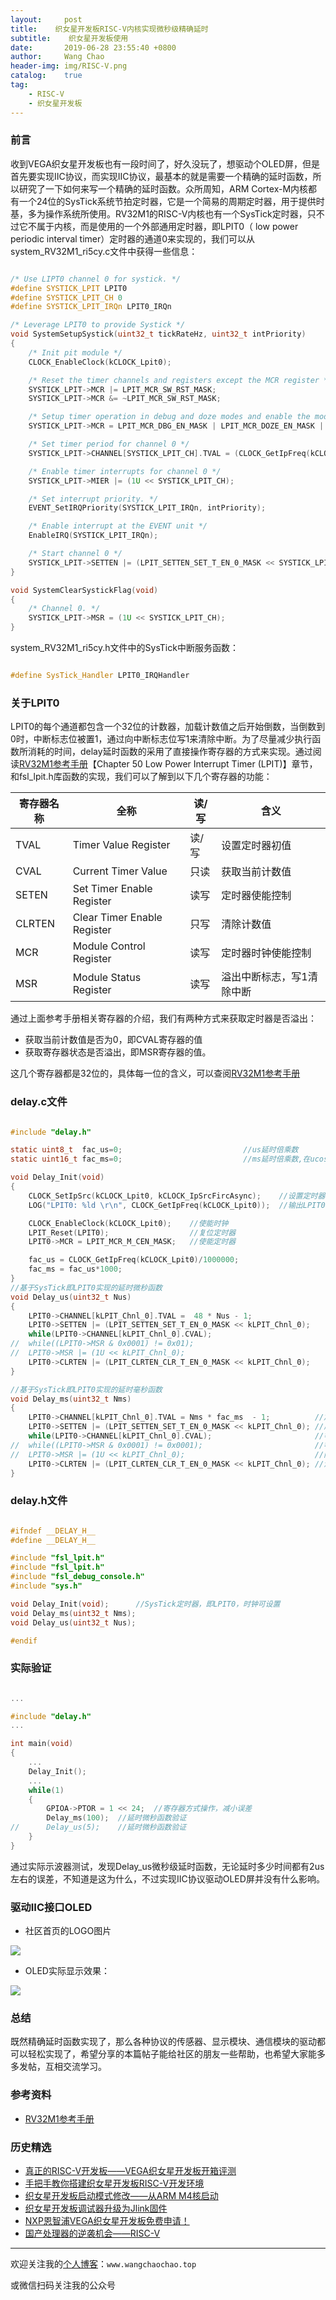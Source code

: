 ```yaml
---
layout:     post
title:    织女星开发板RISC-V内核实现微秒级精确延时
subtitle:	 织女星开发板使用
date:       2019-06-28 23:55:40 +0800
author:     Wang Chao
header-img: img/RISC-V.png
catalog:    true
tag:
    - RISC-V
    - 织女星开发板
---
```



### 前言

收到VEGA织女星开发板也有一段时间了，好久没玩了，想驱动个OLED屏，但是首先要实现IIC协议，而实现IIC协议，最基本的就是需要一个精确的延时函数，所以研究了一下如何来写一个精确的延时函数。众所周知，ARM Cortex-M内核都有一个24位的SysTick系统节拍定时器，它是一个简易的周期定时器，用于提供时基，多为操作系统所使用。RV32M1的RISC-V内核也有一个SysTick定时器，只不过它不属于内核，而是使用的一个外部通用定时器，即LPIT0（ low power periodic interval timer）定时器的通道0来实现的，我们可以从system_RV32M1_ri5cy.c文件中获得一些信息：

```C

/* Use LIPT0 channel 0 for systick. */
#define SYSTICK_LPIT LPIT0
#define SYSTICK_LPIT_CH 0
#define SYSTICK_LPIT_IRQn LPIT0_IRQn

/* Leverage LPIT0 to provide Systick */
void SystemSetupSystick(uint32_t tickRateHz, uint32_t intPriority)
{
    /* Init pit module */
    CLOCK_EnableClock(kCLOCK_Lpit0);

    /* Reset the timer channels and registers except the MCR register */
    SYSTICK_LPIT->MCR |= LPIT_MCR_SW_RST_MASK;
    SYSTICK_LPIT->MCR &= ~LPIT_MCR_SW_RST_MASK;

    /* Setup timer operation in debug and doze modes and enable the module */
    SYSTICK_LPIT->MCR = LPIT_MCR_DBG_EN_MASK | LPIT_MCR_DOZE_EN_MASK | LPIT_MCR_M_CEN_MASK;

    /* Set timer period for channel 0 */
    SYSTICK_LPIT->CHANNEL[SYSTICK_LPIT_CH].TVAL = (CLOCK_GetIpFreq(kCLOCK_Lpit0) / tickRateHz) - 1;

    /* Enable timer interrupts for channel 0 */
    SYSTICK_LPIT->MIER |= (1U << SYSTICK_LPIT_CH);

    /* Set interrupt priority. */
    EVENT_SetIRQPriority(SYSTICK_LPIT_IRQn, intPriority);

    /* Enable interrupt at the EVENT unit */
    EnableIRQ(SYSTICK_LPIT_IRQn);

    /* Start channel 0 */
    SYSTICK_LPIT->SETTEN |= (LPIT_SETTEN_SET_T_EN_0_MASK << SYSTICK_LPIT_CH);
}

void SystemClearSystickFlag(void)
{
    /* Channel 0. */
    SYSTICK_LPIT->MSR = (1U << SYSTICK_LPIT_CH);
}

```

system_RV32M1_ri5cy.h文件中的SysTick中断服务函数：

```C

#define SysTick_Handler LPIT0_IRQHandler

```

### 关于LPIT0

LPIT0的每个通道都包含一个32位的计数器，加载计数值之后开始倒数，当倒数到0时，中断标志位被置1，通过向中断标志位写1来清除中断。为了尽量减少执行函数所消耗的时间，delay延时函数的采用了直接操作寄存器的方式来实现。通过阅读[RV32M1参考手册](https://github.com/open-isa-org/open-isa.org/raw/master/Reference%20Manual%20and%20Data%20Sheet/RV32M1RM_Rev.1.1.pdf)【Chapter 50 Low Power Interrupt Timer (LPIT)】章节，和fsl_lpit.h库函数的实现，我们可以了解到以下几个寄存器的功能：

| 寄存器名称 | 全称                        | 读/写 | 含义                      |
| ---------- | --------------------------- | ----- | ------------------------- |
| TVAL       | Timer Value Register        | 读/写 | 设置定时器初值            |
| CVAL       | Current Timer Value         | 只读  | 获取当前计数值            |
| SETEN      | Set Timer Enable Register   | 读写  | 定时器使能控制            |
| CLRTEN     | Clear Timer Enable Register | 只写  | 清除计数值                |
| MCR        | Module Control Register     | 读写  | 定时器时钟使能控制        |
| MSR        | Module Status Register      | 读写  | 溢出中断标志，写1清除中断 |

通过上面参考手册相关寄存器的介绍，我们有两种方式来获取定时器是否溢出：

- 获取当前计数值是否为0，即CVAL寄存器的值
- 获取寄存器状态是否溢出，即MSR寄存器的值。

这几个寄存器都是32位的，具体每一位的含义，可以查阅[RV32M1参考手册](https://github.com/open-isa-org/open-isa.org/raw/master/Reference%20Manual%20and%20Data%20Sheet/RV32M1RM_Rev.1.1.pdf)

### delay.c文件

```C

#include "delay.h"

static uint8_t  fac_us=0;							//us延时倍乘数
static uint16_t fac_ms=0;							//ms延时倍乘数,在ucos下,代表每个节拍的ms数

void Delay_Init(void)
{
	CLOCK_SetIpSrc(kCLOCK_Lpit0, kCLOCK_IpSrcFircAsync);	//设置定时器时钟48MHz
	LOG("LPIT0: %ld \r\n", CLOCK_GetIpFreq(kCLOCK_Lpit0));	//输出LPIT0时钟

	CLOCK_EnableClock(kCLOCK_Lpit0);	//使能时钟
	LPIT_Reset(LPIT0);					//复位定时器
	LPIT0->MCR = LPIT_MCR_M_CEN_MASK;	//使能定时器

	fac_us = CLOCK_GetIpFreq(kCLOCK_Lpit0)/1000000;
	fac_ms = fac_us*1000;
}
//基于SysTick即LPIT0实现的延时微秒函数
void Delay_us(uint32_t Nus)
{
	LPIT0->CHANNEL[kLPIT_Chnl_0].TVAL =  48 * Nus - 1;					//加载时间
	LPIT0->SETTEN |= (LPIT_SETTEN_SET_T_EN_0_MASK << kLPIT_Chnl_0);		//启动定时器
	while(LPIT0->CHANNEL[kLPIT_Chnl_0].CVAL);							//等待计数值到0
//	while((LPIT0->MSR & 0x0001) != 0x01);								//等待溢出
//	LPIT0->MSR |= (1U << kLPIT_Chnl_0);									//写1，清除中断
	LPIT0->CLRTEN |= (LPIT_CLRTEN_CLR_T_EN_0_MASK << kLPIT_Chnl_0);		//清除计数器
}

//基于SysTick即LPIT0实现的延时毫秒函数
void Delay_ms(uint32_t Nms)
{
	LPIT0->CHANNEL[kLPIT_Chnl_0].TVAL = Nms * fac_ms  - 1;			//加载时间
	LPIT0->SETTEN |= (LPIT_SETTEN_SET_T_EN_0_MASK << kLPIT_Chnl_0);	//启动定时器
	while(LPIT0->CHANNEL[kLPIT_Chnl_0].CVAL);						//等待计数到0
//	while((LPIT0->MSR & 0x0001) != 0x0001);							//等待产生中断
//	LPIT0->MSR |= (1U << kLPIT_Chnl_0);								//向中断标志位写1，清除中断
	LPIT0->CLRTEN |= (LPIT_CLRTEN_CLR_T_EN_0_MASK << kLPIT_Chnl_0);	//清除计数器
}

```

### delay.h文件

```C

#ifndef __DELAY_H__
#define __DELAY_H__

#include "fsl_lpit.h"
#include "fsl_lpit.h"
#include "fsl_debug_console.h"
#include "sys.h"

void Delay_Init(void);		//SysTick定时器，即LPIT0，时钟可设置
void Delay_ms(uint32_t Nms);
void Delay_us(uint32_t Nus);

#endif

```

### 实际验证

```C

...

#include "delay.h"
...

int main(void)
{
    ...
    Delay_Init();
    ...
    while(1)
    {
        GPIOA->PTOR = 1 << 24;	//寄存器方式操作，减小误差
        Delay_ms(100);	//延时微秒函数验证
//  	Delay_us(5);	//延时微秒函数验证              
    }
}


```

通过实际示波器测试，发现Delay_us微秒级延时函数，无论延时多少时间都有2us左右的误差，不知道是这为什么，不过实现IIC协议驱动OLED屏并没有什么影响。

### 驱动IIC接口OLED

- 社区首页的LOGO图片

![](https://wcc-blog.oss-cn-beijing.aliyuncs.com/img/VegaLite/VEGA_LOGO2.bmp)

- OLED实际显示效果：

![](https://wcc-blog.oss-cn-beijing.aliyuncs.com/img/VegaLite/VEGA_DRIVER_IIC_OLED.jpg)



### 总结

既然精确延时函数实现了，那么各种协议的传感器、显示模块、通信模块的驱动都可以轻松实现了，希望分享的本篇帖子能给社区的朋友一些帮助，也希望大家能多多发帖，互相交流学习。

### 参考资料

- [RV32M1参考手册](https://github.com/open-isa-org/open-isa.org/raw/master/Reference%20Manual%20and%20Data%20Sheet/RV32M1RM_Rev.1.1.pdf)

### 历史精选

- [真正的RISC-V开发板——VEGA织女星开发板开箱评测](http://www.wangchaochao.top/2019/06/22/VEGA-4/)
- [手把手教你搭建织女星开发板RISC-V开发环境](http://www.wangchaochao.top/2019/05/30/VEGA-3/)
- [织女星开发板启动模式修改——从ARM M4核启动](http://www.wangchaochao.top/2019/05/28/VEGA-2/)
- [织女星开发板调试器升级为Jlink固件](http://www.wangchaochao.top/2019/05/26/VEGA-1/)
- [NXP恩智浦VEGA织女星开发板免费申请！](https://www.wangchaochao.top/2019/05/22/Vega-Lite/)
- [国产处理器的逆袭机会——RISC-V](http://www.wangchaochao.top/2019/04/27/ESBF/)

--------

欢迎关注我的[个人博客](http://www.wangchaochao.top)：`www.wangchaochao.top`

或微信扫码关注我的公众号